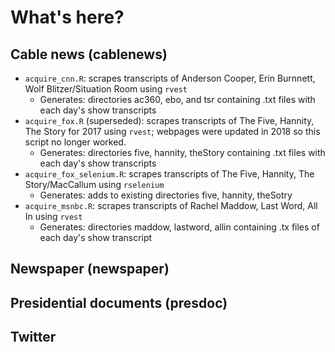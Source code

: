 # What's here?

## Cable news (cablenews)
* `acquire_cnn.R`: scrapes transcripts of Anderson Cooper, Erin Burnnett, Wolf Blitzer/Situation Room using `rvest`
  * Generates: directories ac360, ebo, and tsr containing .txt files with each day's show transcripts
* `acquire_fox.R` (superseded): scrapes transcripts of The Five, Hannity, The Story for 2017 using `rvest`; webpages were updated in 2018 so this script no longer worked.
  * Generates: directories five, hannity, theStory containing .txt files with each day's show transcripts
* `acquire_fox_selenium.R`: scrapes transcripts of The Five, Hannity, The Story/MacCallum using `rselenium`
  * Generates: adds to existing directories five, hannity, theSotry 
* `acquire_msnbc.R`: scrapes transcripts of Rachel Maddow, Last Word, All In using `rvest`
  * Generates: directories maddow, lastword, allin containing .tx files of each day's show transcript

## Newspaper (newspaper)

## Presidential documents (presdoc)

## Twitter
